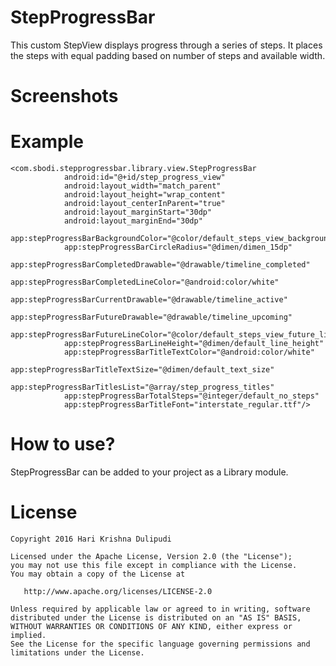 # StepProgressBar
This custom StepView displays progress through a series of steps. It places the steps with equal padding based on number of steps and available width.

# Screenshots


Example
==========
    <com.sbodi.stepprogressbar.library.view.StepProgressBar
                android:id="@+id/step_progress_view"
                android:layout_width="match_parent"
                android:layout_height="wrap_content"
                android:layout_centerInParent="true"
                android:layout_marginStart="30dp"
                android:layout_marginEnd="30dp"
                app:stepProgressBarBackgroundColor="@color/default_steps_view_background_color"
                app:stepProgressBarCircleRadius="@dimen/dimen_15dp"
                app:stepProgressBarCompletedDrawable="@drawable/timeline_completed"
                app:stepProgressBarCompletedLineColor="@android:color/white"
                app:stepProgressBarCurrentDrawable="@drawable/timeline_active"
                app:stepProgressBarFutureDrawable="@drawable/timeline_upcoming"
                app:stepProgressBarFutureLineColor="@color/default_steps_view_future_line_color"
                app:stepProgressBarLineHeight="@dimen/default_line_height"
                app:stepProgressBarTitleTextColor="@android:color/white"
                app:stepProgressBarTitleTextSize="@dimen/default_text_size"
                app:stepProgressBarTitlesList="@array/step_progress_titles"
                app:stepProgressBarTotalSteps="@integer/default_no_steps"
                app:stepProgressBarTitleFont="interstate_regular.ttf"/>

# How to use?
StepProgressBar can be added to your project as a Library module.

License
========
    Copyright 2016 Hari Krishna Dulipudi

    Licensed under the Apache License, Version 2.0 (the "License");
    you may not use this file except in compliance with the License.
    You may obtain a copy of the License at

       http://www.apache.org/licenses/LICENSE-2.0

    Unless required by applicable law or agreed to in writing, software
    distributed under the License is distributed on an "AS IS" BASIS,
    WITHOUT WARRANTIES OR CONDITIONS OF ANY KIND, either express or implied.
    See the License for the specific language governing permissions and
    limitations under the License.
